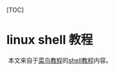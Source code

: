 [TOC]

# linux shell 教程

​	本文来自于[菜鸟教程](http://www.runoob.com)的[shell教程](http://www.runoob.com/linux/linux-shell.html)内容。

